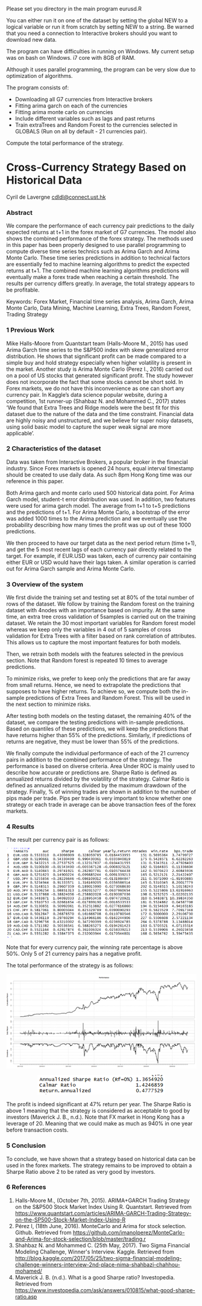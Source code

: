 Please set you directory in the main program eurusd.R

You can either run it on one of the dataset by setting the global NEW to a logical variable or run it from scratch by setting NEW to a string. Be warned that you need a connection to Interactive brokers should you want to download new data.

The program can have difficulties in running on Windows. My current setup was on bash on Windows. i7 core with 8GB of RAM.

Although it uses parallel programming, the program can be very slow due to optimization of algorithms.

The program consists of:
- Downloading all G7 currencies from Interactive brokers
- Fitting arima garch on each of the currencies
- Fitting arima monte carlo on currencies
- Include different variables such as lags and past returns
- Train extraTrees and Random Forest to the currencies selected in GLOBALS (Run on all by default - 21 currencies pair).

Compute the total performance of the strategy.



<p align="center">
   <h1> Cross-Currency Strategy Based on Historical Data  </h1>
</p>
 
 
 Cyril de Lavergne cdldl@connect.ust.hk


<h3>Abstract </h3>

We compare the performance of each currency pair predictions to the daily expected returns at t+1 in the forex market of G7 currencies. The model also shows the combined performance of the forex strategy. The methods used in this paper has been properly designed to use parallel programming to compute diverse time series technics such as Arima Garch and Arima Monte Carlo. These time series predictions in addition to technical factors are essentially fed to machine learning algorithms to predict the expected returns at t+1. The combined machine learning algorithms predictions will eventually make a forex trade when reaching a certain threshold. The results per currency differs greatly. In average, the total strategy appears to be profitable.

Keywords: Forex Market, Financial time series analysis, Arima Garch, Arima Monte Carlo, Data Mining, Machine Learning, Extra Trees, Random Forest, Trading Strategy

<h3>1 Previous Work</h3>

Mike Halls-Moore from Quantstart team (Halls-Moore M., 2015) has used Arima Garch time series to the S&P500 index with skew generalized error distribution. He shows that significant profit can be made compared to a simple buy and hold strategy especially when higher volatility is present in the market. Another study is Arima Monte Carlo (Perez I., 2016) carried out on a pool of US stocks that generated significant profit. The study however does not incorporate the fact that some stocks cannot be short sold. In Forex markets, we do not have this inconvenience as one can short any currency pair. In Kaggle’s data science popular website, during a competition, 1st runner-up (Shahbaz N. and Mohammed C., 2017) states ‘We found that Extra Trees and Ridge models were the best fit for this dataset due to the nature of the data and the time constraint. Financial data are highly noisy and unstructured, and we believe for super noisy datasets, using solid basic model to capture the super weak signal are more applicable’.


<h3>2 Characteristics of the dataset</h3>

Data was taken from Interactive Brokers, a popular broker in the financial industry. Since Forex markets is opened 24 hours, equal interval timestamp should be created to use daily data. As such 8pm Hong Kong time was our reference in this paper. 

Both Arima garch and monte carlo used 500 historical data point. For Arima Garch model, student-t error distribution was used. In addition, two features were used for arima garch model. The average from t+1 to t+5 predictions and the predictions of t+1. For Arima Monte Carlo, a bootstrap of the error was added 1000 times to the Arima prediction and we eventually use the probability describing how many times the profit was up out of these 1000 predictions.

We then proceed to have our target data as the next period return (time t+1), and get the 5 most recent lags of each currency pair directly related to the target. For example, if EUR.USD was taken, each of currency pair containing either EUR or USD would have their lags taken. A similar operation is carried out for Arima Garch sample and Arima Monte Carlo.

<h3>3 Overview of the system</h3>

We first divide the training set and testing set at 80% of the total number of rows of the dataset. We follow by training the Random forest on the training dataset with 4nodes with an importance based on impurity. At the same time, an extra tree cross validation of 5samples is carried out on the training dataset. We retain the 30 most important variables for Random forest model whereas we keep only the variables in 4 out of 5 samples of cross validation for Extra Trees with a filter based on rank correlation of attributes. This allows us to capture the most important features for both models.

Then, we retrain both models with the features selected in the previous section. Note that Random forest is repeated 10 times to average predictions.

To minimize risks, we prefer to keep only the predictions that are far away from small returns. Hence, we need to extrapolate the predictions that supposes to have higher returns. To achieve so, we compute both the in-sample predictions of Extra Trees and Random Forest. This will be used in the next section to minimize risks.

After testing both models on the testing dataset, the remaining 40% of the dataset, we compare the testing predictions with in-sample predictions. Based on quantiles of these predictions, we will keep the predictions that have returns higher than 55% of the predictions. Similarly, if predictions of returns are negative, they must be lower than 55% of the predictions.

We finally compute the individual performance of each of the 21 currency pairs in addition to the combined performance of the strategy. The performance is based on diverse criteria. Area Under ROC is mainly used to describe how accurate or predictions are. Sharpe Ratio is defined as annualized returns divided by the volatility of the strategy. Calmar Ratio is defined as annualized returns divided by the maximum drawdown of the strategy. Finally, % of winning trades are shown in addition to the number of pips made per trade. Pips per trade is very important to know whether one strategy or each trade in average can be above transaction fees of the forex markets.

<h3>4 Results</h3>

The result per currency pair is as follows:

 ![alt text](https://github.com/cdldl/ML-FX/blob/master/Results%20per%20pair.png)

Note that for every currency pair, the winning rate percentage is above 50%. Only 5 of 21 currency pairs has a negative profit.

The total performance of the strategy is as follows: 

 ![alt text](https://github.com/cdldl/ML-FX/blob/master/Plot%20strategy.png)
 
 <p align="center">
  <img src="https://github.com/cdldl/ML-FX/blob/master/Results.png">
</p>
 
The profit is indeed significant at 47% return per year. The Sharpe Ratio is above 1 meaning that the strategy is considered as acceptable to good by investors (Maverick J. B., n.d.). Note that FX market in Hong Kong has a leverage of 20. Meaning that we could make as much as 940% in one year before transaction costs.

<h3>5 Conclusion</h3>

To conclude, we have shown that a strategy based on historical data can be used in the forex markets. The strategy remains to be improved to obtain a Sharpe Ratio above 2 to be rated as very good by investors. 

<h3> 6 References </h3>

1.	Halls-Moore M., (October 7th, 2015). ARIMA+GARCH Trading Strategy on the S&P500 Stock Market Index Using R. Quantstart. Retrieved from https://www.quantstart.com/articles/ARIMA-GARCH-Trading-Strategy-on-the-SP500-Stock-Market-Index-Using-R
2.	Pérez I, (18th June, 2016). MonteCarlo and Arima for stock selection. Github. Retrieved from https://github.com/imanolperez/MonteCarlo-and-Arima-for-stock-selection/blob/master/trading.r
3.	Shahbaz N. and Mohammed C. (25th May, 2017). Two Sigma Financial Modeling Challenge, Winner's Interview. Kaggle. Retrieved from http://blog.kaggle.com/2017/05/25/two-sigma-financial-modeling-challenge-winners-interview-2nd-place-nima-shahbazi-chahhou-mohamed/
4.	Maverick J. B. (n.d.). What is a good Sharpe ratio? Investopedia. Retrieved from https://www.investopedia.com/ask/answers/010815/what-good-sharpe-ratio.asp

